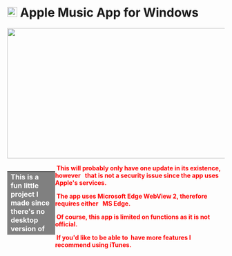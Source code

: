 <h1 style="text-align: left;"><img src="https://files.catbox.moe/jr959w.png" width="23" height="23" /> Apple Music App for Windows</h1>
<p><img src="https://files.catbox.moe/g30fjm.png" width="578" height="302" /></p>
<table style="width: 22.0171%; border-collapse: collapse; background-color: gray; float: left; height: 147px;" border="0">
<tbody>
<tr>
<td style="width: 100%; text-align: left;"><span style="color: #ffffff;"><strong>This is a fun little project I made since there's no desktop version of the Apple Music App on mobile.</strong></span></td>
</tr>
</tbody>
</table>
<p><span style="color: #ff0000;"><strong>&nbsp;This will probably only have one update in its existence, however&nbsp; &nbsp;that is not a security issue since the app uses Apple's services.</strong></span></p>
<p><span style="color: #ff0000;"><strong>&nbsp;The app uses Microsoft Edge WebView 2, therefore requires either&nbsp; &nbsp;MS Edge.</strong></span></p>
<p><span style="color: #ff0000;"><strong>&nbsp;Of course, this app is limited on functions as it is not official.&nbsp;</strong></span></p>
<p><span style="color: #ff0000;"><strong>&nbsp;If you'd like to be able to&nbsp; have more features I recommend using iTunes.</strong></span></p>
<p>&nbsp;</p>
